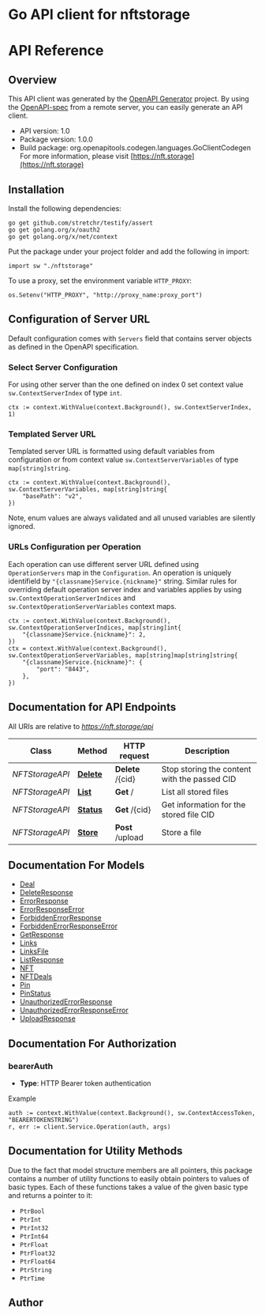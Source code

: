 # Go API client for nftstorage

# API Reference


## Overview
This API client was generated by the [OpenAPI Generator](https://openapi-generator.tech) project.  By using the [OpenAPI-spec](https://www.openapis.org/) from a remote server, you can easily generate an API client.

- API version: 1.0
- Package version: 1.0.0
- Build package: org.openapitools.codegen.languages.GoClientCodegen
For more information, please visit [https://nft.storage](https://nft.storage)

## Installation

Install the following dependencies:

```shell
go get github.com/stretchr/testify/assert
go get golang.org/x/oauth2
go get golang.org/x/net/context
```

Put the package under your project folder and add the following in import:

```golang
import sw "./nftstorage"
```

To use a proxy, set the environment variable `HTTP_PROXY`:

```golang
os.Setenv("HTTP_PROXY", "http://proxy_name:proxy_port")
```

## Configuration of Server URL

Default configuration comes with `Servers` field that contains server objects as defined in the OpenAPI specification.

### Select Server Configuration

For using other server than the one defined on index 0 set context value `sw.ContextServerIndex` of type `int`.

```golang
ctx := context.WithValue(context.Background(), sw.ContextServerIndex, 1)
```

### Templated Server URL

Templated server URL is formatted using default variables from configuration or from context value `sw.ContextServerVariables` of type `map[string]string`.

```golang
ctx := context.WithValue(context.Background(), sw.ContextServerVariables, map[string]string{
	"basePath": "v2",
})
```

Note, enum values are always validated and all unused variables are silently ignored.

### URLs Configuration per Operation

Each operation can use different server URL defined using `OperationServers` map in the `Configuration`.
An operation is uniquely identifield by `"{classname}Service.{nickname}"` string.
Similar rules for overriding default operation server index and variables applies by using `sw.ContextOperationServerIndices` and `sw.ContextOperationServerVariables` context maps.

```
ctx := context.WithValue(context.Background(), sw.ContextOperationServerIndices, map[string]int{
	"{classname}Service.{nickname}": 2,
})
ctx = context.WithValue(context.Background(), sw.ContextOperationServerVariables, map[string]map[string]string{
	"{classname}Service.{nickname}": {
		"port": "8443",
	},
})
```

## Documentation for API Endpoints

All URIs are relative to *https://nft.storage/api*

Class | Method | HTTP request | Description
------------ | ------------- | ------------- | -------------
*NFTStorageAPI* | [**Delete**](docs/NFTStorageAPI.md#delete) | **Delete** /{cid} | Stop storing the content with the passed CID
*NFTStorageAPI* | [**List**](docs/NFTStorageAPI.md#list) | **Get** / | List all stored files
*NFTStorageAPI* | [**Status**](docs/NFTStorageAPI.md#status) | **Get** /{cid} | Get information for the stored file CID
*NFTStorageAPI* | [**Store**](docs/NFTStorageAPI.md#store) | **Post** /upload | Store a file


## Documentation For Models

 - [Deal](docs/Deal.md)
 - [DeleteResponse](docs/DeleteResponse.md)
 - [ErrorResponse](docs/ErrorResponse.md)
 - [ErrorResponseError](docs/ErrorResponseError.md)
 - [ForbiddenErrorResponse](docs/ForbiddenErrorResponse.md)
 - [ForbiddenErrorResponseError](docs/ForbiddenErrorResponseError.md)
 - [GetResponse](docs/GetResponse.md)
 - [Links](docs/Links.md)
 - [LinksFile](docs/LinksFile.md)
 - [ListResponse](docs/ListResponse.md)
 - [NFT](docs/NFT.md)
 - [NFTDeals](docs/NFTDeals.md)
 - [Pin](docs/Pin.md)
 - [PinStatus](docs/PinStatus.md)
 - [UnauthorizedErrorResponse](docs/UnauthorizedErrorResponse.md)
 - [UnauthorizedErrorResponseError](docs/UnauthorizedErrorResponseError.md)
 - [UploadResponse](docs/UploadResponse.md)


## Documentation For Authorization



### bearerAuth

- **Type**: HTTP Bearer token authentication

Example

```golang
auth := context.WithValue(context.Background(), sw.ContextAccessToken, "BEARERTOKENSTRING")
r, err := client.Service.Operation(auth, args)
```


## Documentation for Utility Methods

Due to the fact that model structure members are all pointers, this package contains
a number of utility functions to easily obtain pointers to values of basic types.
Each of these functions takes a value of the given basic type and returns a pointer to it:

* `PtrBool`
* `PtrInt`
* `PtrInt32`
* `PtrInt64`
* `PtrFloat`
* `PtrFloat32`
* `PtrFloat64`
* `PtrString`
* `PtrTime`

## Author



